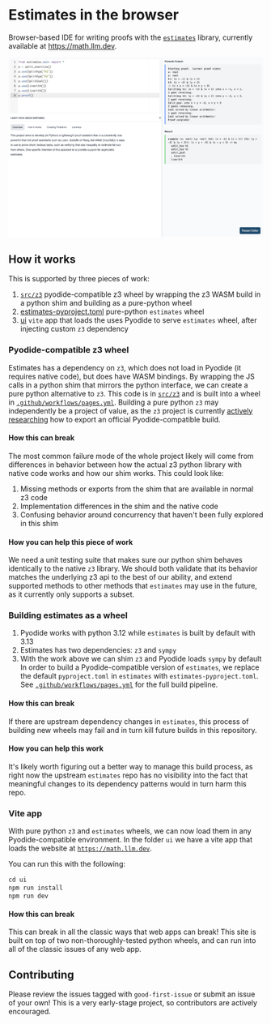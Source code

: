 # Estimates in the browser
Browser-based IDE for writing proofs with the [`estimates`](https://github.com/teorth/estimates) library, currently available at https://math.llm.dev.

![Sample image](assets/sample_screenshot.jpg)

## How it works
This is supported by three pieces of work:
1. [`src/z3`](src/z3) pyodide-compatible z3 wheel by wrapping the z3 WASM build in a python shim and building as a pure-python wheel
2. [estimates-pyproject.toml](estimates-pyproject.toml) pure-python `estimates` wheel
3. [ui](ui) `vite` app that loads the uses Pyodide to serve `estimates` wheel, after injecting custom `z3` dependency

### Pyodide-compatible z3 wheel
Estimates has a dependency on `z3`, which does not load in Pyodide (it requires native code), but does have WASM bindings. By wrapping the JS calls in a python shim that mirrors the python interface, we can create a pure python alternative to `z3`. This code is in [`src/z3`](src/z3) and is built into a wheel in [`.github/workflows/pages.yml`](.github/workflows/pages.yml). Building a pure python `z3` may independently be a project of value, as the `z3` project is currently [actively researching](https://github.com/pyodide/pyodide/issues/5203) how to export an official Pyodide-compatible build.

#### How this can break
The most common failure mode of the whole project likely will come from differences in behavior between how the actual z3 python library with native code works and how our shim works. This could look like:
1. Missing methods or exports from the shim that are available in normal z3 code
2. Implementation differences in the shim and the native code
3. Confusing behavior around concurrency that haven't been fully explored in this shim

#### How you can help this piece of work
We need a unit testing suite that makes sure our python shim behaves identically to the native `z3` library.  We should both validate that its behavior matches the underlying z3 api to the best of our ability, and extend supported methods to other methods that `estimates` may use in the future, as it currently only supports a subset.

### Building estimates as a wheel
1. Pyodide works with python 3.12 while `estimates` is built by default with 3.13
2. Estimates has two dependencies: `z3` and `sympy`
3. With the work above we can shim `z3` and Pyodide loads `sympy` by default
In order to build a Pyodide-compatible version of `estimates`, we replace the default `pyproject.toml` in `estimates` with `estimates-pyproject.toml`. See [`.github/workflows/pages.yml`](.github/workflows/pages.yml) for the full build pipeline.

#### How this can break
If there are upstream dependency changes in `estimates`, this process of building new wheels may fail and in turn kill future builds in this repository.

#### How you can help this work
It's likely worth figuring out a better way to manage this build process, as right now the upstream `estimates` repo has no visibility into the fact that meaningful changes to its dependency patterns would in turn harm this repo.

### Vite app
With pure python `z3` and `estimates` wheels, we can now load them in any Pyodide-compatible environment. In the folder `ui` we have a vite app that loads the website at [`https://math.llm.dev`](https://math.llm.dev).

You can run this with the following:
```
cd ui
npm run install
npm run dev
```

#### How this can break
This can break in all the classic ways that web apps can break! This site is built on top of two non-thoroughly-tested python wheels, and can run into all of the classic issues of any web app. 

## Contributing
Please review the issues tagged with `good-first-issue` or submit an issue of your own! This is a very early-stage project, so contributors are actively encouraged.